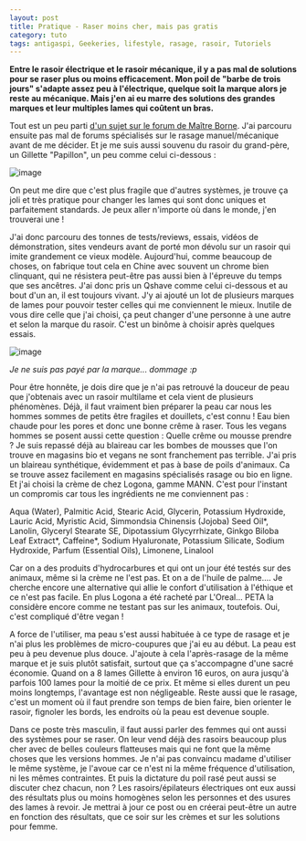 ```yaml
---
layout: post
title: Pratique - Raser moins cher, mais pas gratis
category: tuto
tags: antigaspi, Geekeries, lifestyle, rasage, rasoir, Tutoriels
---
```

**Entre le rasoir électrique et le rasoir mécanique, il y a pas mal de solutions pour se raser plus ou moins efficacement. Mon poil de "barbe de trois jours" s'adapte assez peu à l'électrique, quelque soit la marque alors je reste au mécanique. Mais j'en ai eu marre des solutions des grandes marques et leur multiples lames qui coûtent un bras.**

Tout est un peu parti <a href="https://cyrille-borne.com/forum/discussion/229/electrique-ou-mecanique">d'un sujet sur le forum de Maître Borne</a>. J'ai parcouru ensuite pas mal de forums spécialisés sur le rasage manuel/mécanique avant de me décider. Et je me suis aussi souvenu du rasoir du grand-père, un Gillette "Papillon", un peu comme celui ci-dessous : 

![image](https://filedn.eu/llqi9IBxlYouGRXYG2xlROb/img/2019/gilettepapillon.jpg)

On peut me dire que c'est plus fragile que d'autres systèmes, je trouve ça joli et très pratique pour changer les lames qui sont donc uniques et parfaitement standards. Je peux aller n'importe où dans le monde, j'en trouverai une !

J'ai donc parcouru des tonnes de tests/reviews, essais, vidéos de démonstration, sites vendeurs avant de porté mon dévolu sur un rasoir qui imite grandement ce vieux modèle. Aujourd'hui, comme beaucoup de choses, on fabrique tout cela en Chine avec souvent un chrome bien clinquant, qui ne résistera peut-être pas aussi bien à l'épreuve du temps que ses ancêtres. J'ai donc pris un Qshave comme celui ci-dessous et au bout d'un an, il est toujours vivant. J'y ai ajouté un lot de plusieurs marques de lames pour pouvoir tester celles qui me conviennent le mieux. Inutile de vous dire celle que j'ai choisi, ça peut changer d'une personne à une autre et selon la marque du rasoir. C'est un binôme à choisir après quelques essais. 

![image](https://filedn.eu/llqi9IBxlYouGRXYG2xlROb/img/2019/qshave.jpg)

*Je ne suis pas payé par la marque... dommage :p*

Pour être honnête, je dois dire que je n'ai pas retrouvé la douceur de peau que j'obtenais avec un rasoir multilame et cela vient de plusieurs phénomènes. Déjà, il faut vraiment bien préparer la peau car nous les hommes sommes de petits être fragiles et douillets, c'est connu ! Eau bien chaude pour les pores et donc une bonne crême à raser. Tous les vegans hommes se posent aussi cette question : Quelle crême ou mousse prendre ?  Je suis repassé déjà au blaireau car les bombes de mousses que l'on trouve en magasins bio et vegans ne sont franchement pas terrible. J'ai pris un blaireau synthétique, évidemment et pas à base de poils d'animaux. Ca se trouve assez facilement en magasins spécialisés rasage ou bio en ligne. Et j'ai choisi la crème de chez Logona, gamme MANN. C'est pour l'instant un compromis car tous les ingrédients ne me conviennent pas : 

Aqua (Water), Palmitic Acid, Stearic Acid, Glycerin, Potassium Hydroxide, Lauric Acid, Myristic Acid, Simmondsia Chinensis (Jojoba) Seed Oil*, Lanolin, Glyceryl Stearate SE, Dipotassium Glycyrrhizate, Ginkgo Biloba Leaf Extract*, Caffeine*, Sodium Hyaluronate, Potassium Silicate, Sodium Hydroxide, Parfum (Essential Oils), Limonene, Linalool

Car on a des produits d'hydrocarbures et qui ont un jour été testés sur des animaux, même si la crème ne l'est pas. Et on a de l'huile de palme.... Je cherche encore une alternative qui allie le confort d'utilisation à l'éthique et ce n'est pas facile. En plus Logona a été racheté par L'Oreal... PETA la considère encore comme ne testant pas sur les animaux, toutefois. Oui, c'est compliqué d'être vegan !

A force de l'utiliser, ma peau s'est aussi habituée à ce type de rasage et je n'ai plus les problèmes de micro-coupures que j'ai eu au début. La peau est peu à peu devenue plus douce. J'ajoute à cela l'après-rasage de la même marque et je suis plutôt satisfait, surtout que ça s'accompagne d'une sacré économie. Quand on a 8 lames Gillette à environ 16 euros, on aura jusqu'à parfois 100 lames pour la moitié de ce prix. Et même si elles durent un peu moins longtemps, l'avantage est non négligeable. Reste aussi que le rasage, c'est un moment où il faut prendre son temps de bien faire, bien orienter le rasoir, fignoler les bords, les endroits où la peau est devenue souple.

Dans ce poste très masculin, il faut aussi parler des femmes qui ont aussi des systèmes pour se raser. On leur vend déjà des rasoirs beaucoup plus cher avec de belles couleurs flatteuses mais qui ne font que la même choses que les versions hommes. Je n'ai pas convaincu madame d'utiliser le même système, je l'avoue car ce n'est ni la même fréquence d'utilisation, ni les mêmes contraintes. Et puis la dictature du poil rasé peut aussi se discuter chez chacun, non ? Les rasoirs/épilateurs électriques ont eux aussi des résultats plus ou moins homogènes selon les personnes et des usures des lames à revoir. Je mettrai à jour ce post ou en créerai peut-être un autre en fonction des résultats, que ce soir sur les crèmes et sur les solutions pour femme. 


